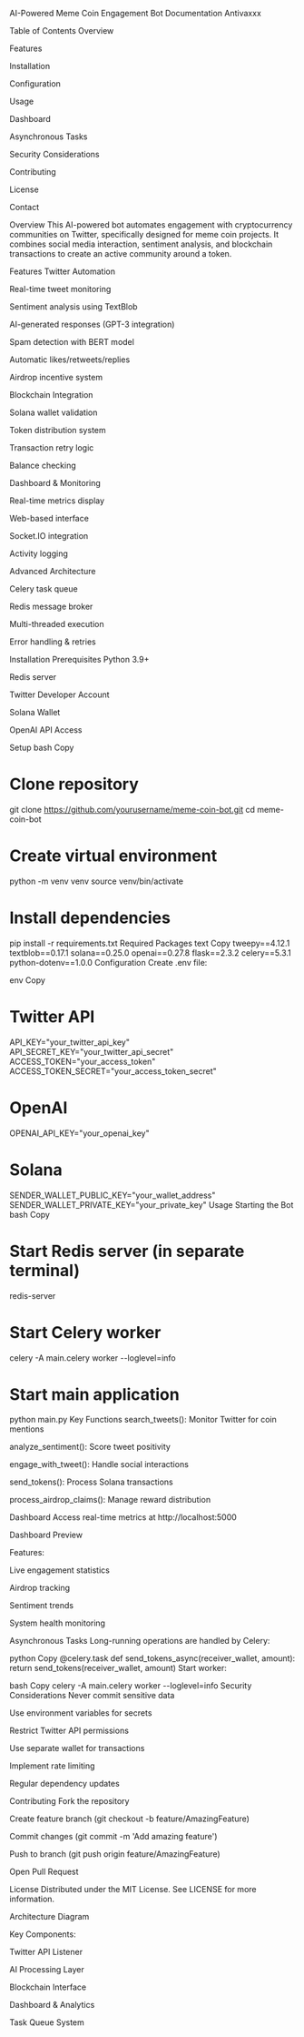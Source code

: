 AI-Powered Meme Coin Engagement Bot Documentation
Antivaxxx

Table of Contents
Overview

Features

Installation

Configuration

Usage

Dashboard

Asynchronous Tasks

Security Considerations

Contributing

License

Contact

Overview <a name="overview"></a>
This AI-powered bot automates engagement with cryptocurrency communities on Twitter, specifically designed for meme coin projects. It combines social media interaction, sentiment analysis, and blockchain transactions to create an active community around a token.

Features <a name="features"></a>
Twitter Automation

Real-time tweet monitoring

Sentiment analysis using TextBlob

AI-generated responses (GPT-3 integration)

Spam detection with BERT model

Automatic likes/retweets/replies

Airdrop incentive system

Blockchain Integration

Solana wallet validation

Token distribution system

Transaction retry logic

Balance checking

Dashboard & Monitoring

Real-time metrics display

Web-based interface

Socket.IO integration

Activity logging

Advanced Architecture

Celery task queue

Redis message broker

Multi-threaded execution

Error handling & retries

Installation <a name="installation"></a>
Prerequisites
Python 3.9+

Redis server

Twitter Developer Account

Solana Wallet

OpenAI API Access

Setup
bash
Copy
# Clone repository
git clone https://github.com/yourusername/meme-coin-bot.git
cd meme-coin-bot

# Create virtual environment
python -m venv venv
source venv/bin/activate

# Install dependencies
pip install -r requirements.txt
Required Packages
text
Copy
tweepy==4.12.1
textblob==0.17.1
solana==0.25.0
openai==0.27.8
flask==2.3.2
celery==5.3.1
python-dotenv==1.0.0
Configuration <a name="configuration"></a>
Create .env file:

env
Copy
# Twitter API
API_KEY="your_twitter_api_key"
API_SECRET_KEY="your_twitter_api_secret"
ACCESS_TOKEN="your_access_token"
ACCESS_TOKEN_SECRET="your_access_token_secret"

# OpenAI
OPENAI_API_KEY="your_openai_key"

# Solana
SENDER_WALLET_PUBLIC_KEY="your_wallet_address"
SENDER_WALLET_PRIVATE_KEY="your_private_key"
Usage <a name="usage"></a>
Starting the Bot
bash
Copy
# Start Redis server (in separate terminal)
redis-server

# Start Celery worker
celery -A main.celery worker --loglevel=info

# Start main application
python main.py
Key Functions
search_tweets(): Monitor Twitter for coin mentions

analyze_sentiment(): Score tweet positivity

engage_with_tweet(): Handle social interactions

send_tokens(): Process Solana transactions

process_airdrop_claims(): Manage reward distribution

Dashboard <a name="dashboard"></a>
Access real-time metrics at http://localhost:5000

Dashboard Preview

Features:

Live engagement statistics

Airdrop tracking

Sentiment trends

System health monitoring

Asynchronous Tasks <a name="asynchronous-tasks"></a>
Long-running operations are handled by Celery:

python
Copy
@celery.task
def send_tokens_async(receiver_wallet, amount):
    return send_tokens(receiver_wallet, amount)
Start worker:

bash
Copy
celery -A main.celery worker --loglevel=info
Security Considerations <a name="security-considerations"></a>
Never commit sensitive data

Use environment variables for secrets

Restrict Twitter API permissions

Use separate wallet for transactions

Implement rate limiting

Regular dependency updates

Contributing <a name="contributing"></a>
Fork the repository

Create feature branch (git checkout -b feature/AmazingFeature)

Commit changes (git commit -m 'Add amazing feature')

Push to branch (git push origin feature/AmazingFeature)

Open Pull Request

License <a name="license"></a>
Distributed under the MIT License. See LICENSE for more information.

Architecture Diagram

Key Components:

Twitter API Listener

AI Processing Layer

Blockchain Interface

Dashboard & Analytics

Task Queue System
